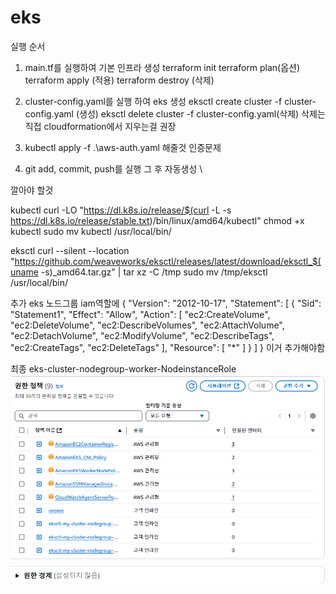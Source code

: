 # eks

실행 순서

1. main.tf를 실행하여 기본 인프라 생성
    terraform init
    terraform plan(옵션)
    terraform apply (적용)
    terraform destroy (삭제)

2. cluster-config.yaml를 실행 하여 eks 생성
    eksctl create cluster -f cluster-config.yaml (생성)
    eksctl delete cluster -f cluster-config.yaml(삭제)
    삭제는 직접 cloudformation에서 지우는걸 권장


3. kubectl apply -f .\aws-auth.yaml 해줄것
    인증문제

4. git add, commit, push를 실행 그 후 자동생성 \


깔아야 할것

kubectl
curl -LO "https://dl.k8s.io/release/$(curl -L -s https://dl.k8s.io/release/stable.txt)/bin/linux/amd64/kubectl"
chmod +x kubectl
sudo mv kubectl /usr/local/bin/

eksctl
curl --silent --location "https://github.com/weaveworks/eksctl/releases/latest/download/eksctl_$(uname -s)_amd64.tar.gz" | tar xz -C /tmp
sudo mv /tmp/eksctl /usr/local/bin/

추가 eks 노드그룹 iam역할에 
{
    "Version": "2012-10-17",
    "Statement": [
        {
            "Sid": "Statement1",
            "Effect": "Allow",
            "Action": [
                "ec2:CreateVolume",
                "ec2:DeleteVolume",
                "ec2:DescribeVolumes",
                "ec2:AttachVolume",
                "ec2:DetachVolume",
                "ec2:ModifyVolume",
                "ec2:DescribeTags",
                "ec2:CreateTags",
                "ec2:DeleteTags"
            ],
            "Resource": [
                "*"
            ]
        }
    ]
}
이거 추가해야함

최종 eks-cluster-nodegroup-worker-NodeinstanceRole
![alt text](image.png) 
